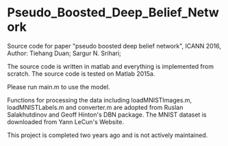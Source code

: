# Pseudo_Boosted_Deep_Belief_Network
Source code for paper "pseudo boosted deep belief network", ICANN 2016, Author: Tiehang Duan; Sargur N. Srihari;

The source code is written in matlab and everything is implemented from scratch. The source code is tested on Matlab 2015a.

Please run main.m to use the model.

Functions for processing the data including loadMNISTImages.m, loadMNISTLabels.m and converter.m are adopted from Ruslan Salakhutdinov and Geoff Hinton's DBN package. The MNIST dataset is downloaded from Yann LeCun's Website.

This project is completed two years ago and is not actively maintained. 

